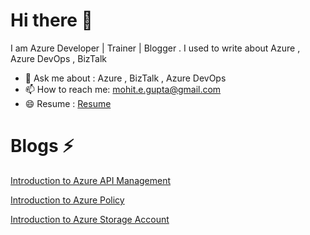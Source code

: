 # Hi there 👋

I am Azure Developer | Trainer | Blogger . I used to write about Azure , Azure DevOps , BizTalk

- 💬 Ask me about : Azure , BizTalk , Azure DevOps
- 📫 How to reach me: mohit.e.gupta@gmail.com
- 😄 Resume : [Resume](https://aum-kaara.github.io/)

# Blogs ⚡ 

[Introduction to Azure API Management](https://aum-kaara.github.io/AzureAPIManagement.html)

[Introduction to Azure Policy](https://aum-kaara.github.io/Azure-Policy.html)

[Introduction to Azure Storage Account](https://aum-kaara.github.io/AzureStorageAccount.html)

<!--
**Aum-Kaara/Aum-Kaara** is a ✨ _special_ ✨ repository because its `README.md` (this file) appears on your GitHub profile.

Here are some ideas to get you started:

- 🔭 I’m currently working on ...
- 🌱 I’m currently learning ...
- 👯 I’m looking to collaborate on ...
- 🤔 I’m looking for help with ...
- 💬 Ask me about ...
- 📫 How to reach me: ...
- 😄 Pronouns: ...
- ⚡ Fun fact: ...
-->
